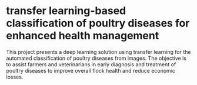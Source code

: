 # transfer learning-based classification of poultry diseases for enhanced health management
This project presents a deep learning solution using transfer learning for the automated classification of poultry diseases from images. The objective is to assist farmers and veterinarians in early diagnosis and treatment of poultry diseases to improve overall flock health and reduce economic losses.
